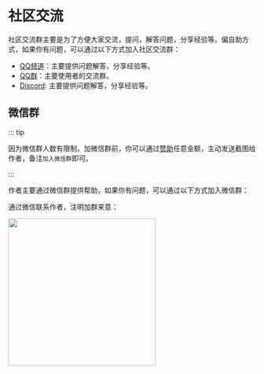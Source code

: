 # 社区交流

社区交流群主要是为了方便大家交流，提问，解答问题，分享经验等。偏自助方式，如果你有问题，可以通过以下方式加入社区交流群：

- [QQ频道](https://qun.qq.com/qqweb/qunpro/share?_wv=3&_wwv=128&appChannel=share&inviteCode=1Zp3KrdpaiB&jumpsource=shorturl#/pc)：主要提供问题解答，分享经验等。
- [QQ群](https://qm.qq.com/cgi-bin/qm/qr?_wv=1027&k=mjZmlhgVzzUxvdxllB6C1vHpX8O8QRL0&authKey=DBdFbBwERmfaKY95JvRWqLCJIRGJAmKyZbrpzZ41EKDMZ5SR6MfbjOBaaNRN73fr&noverify=0&group_code=4286109)：主要使用者的交流群。
- [Discord](https://discord.com/invite/VU62jTecad): 主要提供问题解答，分享经验等。

## 微信群

::: tip

因为微信群人数有限制，加微信群前，你可以通过[赞助](../sponsor/personal.md)任意金额，主动发送截图给作者，备注`加入微信群`即可。

:::

作者主要通过微信群提供帮助，如果你有问题，可以通过以下方式加入微信群：

通过微信联系作者，注明加群来意：

 <img src="https://unpkg.com/@vbenjs/static-source@0.1.5/source/wechat.jpg" style="width: 300px;"/>
